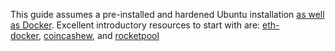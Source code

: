 This guide assumes a pre-installed and hardened Ubuntu installation [as well as Docker](https://www.digitalocean.com/community/tutorials/how-to-install-and-use-docker-on-ubuntu-20-04). Excellent introductory resources to start with are: [eth-docker](https://eth-docker.net/docs/About/Overview#node-components), [coincashew](https://www.coincashew.com/coins/overview-eth/guide-or-security-best-practices-for-a-eth2-validator-beaconchain-node), and [rocketpool](https://docs.rocketpool.net/guides/node/securing-your-node.html#securing-your-node)

